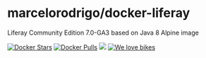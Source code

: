 marcelorodrigo/docker-liferay
================================

Liferay Community Edition 7.0-GA3 based on Java 8 Alpine image

[![Docker Stars](https://img.shields.io/docker/stars/marcelorodrigo/docker-liferay?maxAge=2592000)]()
[![Docker Pulls](https://img.shields.io/docker/pulls/marcelorodrigo/docker-liferay.svg?maxAge=2592000)]()
[![](https://images.microbadger.com/badges/image/marcelorodrigo/docker-liferay.svg)](http://microbadger.com/images/marcelorodrigo/docker-liferay)
[![We love bikes](https://img.shields.io/badge/we%20love-bikes-orange.svg)]()
